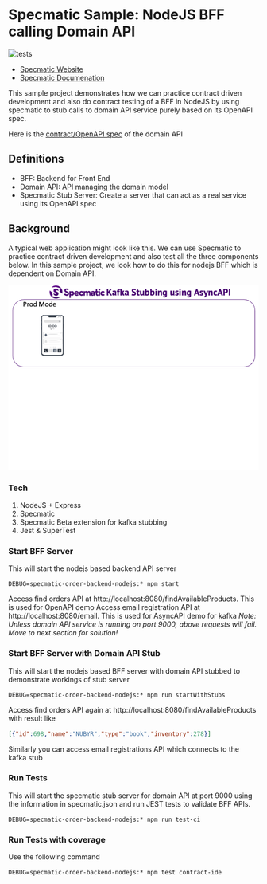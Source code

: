 # Specmatic Sample: NodeJS BFF calling Domain API
![tests](https://github.com/znsio/specmatic-order-backend-nodejs/actions/workflows/test.yml/badge.svg)

* [Specmatic Website](https://specmatic.in)
* [Specmatic Documenation](https://specmatic.in/documentation.html)

This sample project demonstrates how we can practice contract driven development and also do contract testing of a BFF in NodeJS by using specmatic to stub calls to domain API service purely based on its OpenAPI spec.

Here is the [contract/OpenAPI spec](https://github.com/znsio/specmatic-order-contracts/blob/main/in/specmatic/examples/store/API_order_v1.yaml) of the domain API

## Definitions
* BFF: Backend for Front End
* Domain API: API managing the domain model
* Specmatic Stub Server: Create a server that can act as a real service using its OpenAPI spec

## Background
A typical web application might look like this. We can use Specmatic to practice contract driven development and also test all the three components below. In this sample project, we look how to do this for nodejs BFF which is dependent on Domain API.

![Specmatic HTTP and Kafka Stubbing for BFF Layer](assets/specmatic-kafka-stub.gif)

### Tech
1. NodeJS + Express
2. Specmatic
3. Specmatic Beta extension for kafka stubbing
4. Jest & SuperTest

### Start BFF Server
This will start the nodejs based backend API server
```shell
DEBUG=specmatic-order-backend-nodejs:* npm start
```
Access find orders API at http://localhost:8080/findAvailableProducts. This is used for OpenAPI demo
Access email registration API at http://localhost:8080/email. This is used for AsyncAPI demo for kafka
_*Note:* Unless domain API service is running on port 9000, above requests will fail. Move to next section for solution!_

### Start BFF Server with Domain API Stub
This will start the nodejs based BFF server with domain API stubbed to demonstrate workings of stub server
```shell
DEBUG=specmatic-order-backend-nodejs:* npm run startWithStubs
```
Access find orders API again at http://localhost:8080/findAvailableProducts with result like
```json
[{"id":698,"name":"NUBYR","type":"book","inventory":278}]
```
Similarly you can access email registrations API which connects to the kafka stub

### Run Tests
This will start the specmatic stub server for domain API at port 9000 using the information in specmatic.json and run JEST tests to validate BFF APIs.
```shell
DEBUG=specmatic-order-backend-nodejs:* npm run test-ci
```

### Run Tests with coverage
Use the following command
```shell
DEBUG=specmatic-order-backend-nodejs:* npm test contract-ide
```